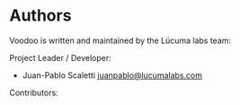 
# Authors

Voodoo is written and maintained by the Lúcuma labs team:

Project Leader / Developer:

- Juan-Pablo Scaletti <juanpablo@lucumalabs.com>


Contributors:



